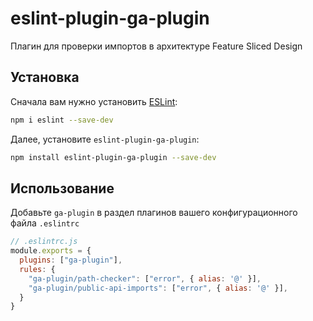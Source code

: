 # eslint-plugin-ga-plugin

Плагин для проверки импортов в архитектуре Feature Sliced Design

## Установка

Сначала вам нужно установить [ESLint](https://eslint.org/):

```sh
npm i eslint --save-dev
```

Далее, установите `eslint-plugin-ga-plugin`:

```sh
npm install eslint-plugin-ga-plugin --save-dev
```

## Использование

Добавьте `ga-plugin` в раздел плагинов вашего конфигурационного файла `.eslintrc`

```js
// .eslintrc.js
module.exports = {
  plugins: ["ga-plugin"],
  rules: {
    "ga-plugin/path-checker": ["error", { alias: '@' }],
    "ga-plugin/public-api-imports": ["error", { alias: '@' }],
  }
}
```

